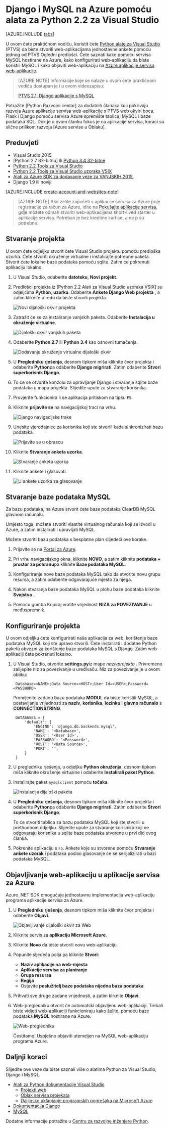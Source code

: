 <properties 
    pageTitle="Django i MySQL na Azure pomoću alata za Python 2.2 za Visual Studio" 
    description="Saznajte kako pomoću alata za Python za Visual Studio da biste stvorili Django web-aplikacije koje se pohranjuju podaci u instanci baze podataka MySQL i implementirati na Azure aplikacije servisa web-aplikacije." 
    services="app-service\web" 
    documentationCenter="python" 
    authors="huguesv" 
    manager="wpickett" 
    editor=""/>

<tags 
    ms.service="app-service-web" 
    ms.workload="web" 
    ms.tgt_pltfrm="na" 
    ms.devlang="python"
    ms.topic="get-started-article" 
    ms.date="07/07/2016"
    ms.author="huvalo"/>

# <a name="django-and-mysql-on-azure-with-python-tools-22-for-visual-studio"></a>Django i MySQL na Azure pomoću alata za Python 2.2 za Visual Studio 

[AZURE.INCLUDE [tabs](../../includes/app-service-web-get-started-nav-tabs.md)]

U ovom ćete praktičnom vodiču, koristit ćete [Python alate za Visual Studio] (PTVS) da biste stvorili web-aplikacijama jednostavne ankete pomoću jednog od PTVS Ogledni predlošci. Ćete saznati kako pomoću servisa MySQL hostirane na Azure, kako konfigurirati web-aplikaciju da biste koristili MySQL i kako objaviti web-aplikaciju na [Azure aplikacije servisa web-aplikacije](http://go.microsoft.com/fwlink/?LinkId=529714).

> [AZURE.NOTE] Informacije koje se nalaze u ovom ćete praktičnom vodiču dostupan je i u ovom videozapisu:
> 
> [PTVS 2.1: Django aplikacije s MySQL][video]

Potražite [Python Razvojni centar] za dodatnih članaka koji pokrivaju razvoja Azure aplikacije servisa web-aplikacije s PTVS web okviri boca, Flask i Django pomoću servisa Azure spremište tablica, MySQL i baze podataka SQL. Dok je u ovom članku fokus je na aplikacije servisa, koraci su slične prilikom razvoja [Azure servise u Oblaku].

## <a name="prerequisites"></a>Preduvjeti

 - Visual Studio 2015.
 - [Python 2.7 32-bitnu] ili [Python 3.4 32-bitne]
 - [Python 2.2 Tools za Visual Studio]
 - [Python 2.2 Tools za Visual Studio uzoraka VSIX]
 - [Alati za Azure SDK za dodavanje veze za VANJSKIH 2015.]
 - Django 1.9 ili noviji

[AZURE.INCLUDE [create-account-and-websites-note](../../includes/create-account-and-websites-note.md)]

<!-- This note should not render as part of the the previous include. -->

> [AZURE.NOTE] Ako želite započeti s aplikacije servisa za Azure prije registracije za račun za Azure, idite na [Pokušajte aplikacije servisa](http://go.microsoft.com/fwlink/?LinkId=523751), gdje možete odmah stvoriti web-aplikacijama short-lived starter u aplikacije servisa. Potreban je bez kreditne kartice, a ne p su potrebne.

## <a name="create-the-project"></a>Stvaranje projekta

U ovom ćete odjeljku stvorit ćete Visual Studio projektu pomoću predloška uzorka. Ćete stvoriti okruženje virtualne i instalirajte potrebne paketa. Stvorit ćete lokalne baze podataka pomoću sqlite. Zatim će pokrenuti aplikaciju lokalno.

1. U Visual Studio, odaberite **datoteku**, **Novi projekt**.

1. Predlošci projekta iz [Python 2.2 Alati za Visual Studio uzoraka VSIX] su odjeljcima **Python**, **uzorka**. Odaberite **Ankete Django Web projekta** , a zatim kliknite u redu da biste stvorili projekta.

    ![Novi dijaloški okvir projekta](./media/web-sites-python-ptvs-django-mysql/PollsDjangoNewProject.png)

1. Zatražit će se za instaliranje vanjskih paketa. Odaberite **Instalacija u okruženje virtualne**.

    ![Dijaloški okvir vanjskih paketa](./media/web-sites-python-ptvs-django-mysql/PollsDjangoExternalPackages.png)

1. Odaberite **Python 2.7** ili **Python 3.4** kao osnovni tumačenja.

    ![Dodavanje okruženje virtualne dijaloški okvir](./media/web-sites-python-ptvs-django-mysql/PollsCommonAddVirtualEnv.png)

1. U **Pregledniku rješenja**, desnom tipkom miša kliknite čvor projekta i odaberite **Python**pa odaberite **Django migrirati**.  Zatim odaberite **Stvori superkorisnik Django**.

1. To će se otvorite konzolu za upravljanje Django i stvaranje sqlite baze podataka u mapu projekta. Slijedite upute za stvaranje korisnika.

1. Provjerite funkcionira li se aplikacija pritiskom na tipku `F5`.

1. Kliknite **prijavite se** na navigacijskoj traci na vrhu.

    ![Django navigacijske trake](./media/web-sites-python-ptvs-django-mysql/PollsDjangoCommonBrowserLocalMenu.png)

1. Unesite vjerodajnice za korisnika koji ste stvorili kada sinkronizirati bazu podataka.

    ![Prijavite se u obrascu](./media/web-sites-python-ptvs-django-mysql/PollsDjangoCommonBrowserLocalLogin.png)

1. Kliknite **Stvaranje anketa uzorka**.

    ![Stvaranje anketa uzorka](./media/web-sites-python-ptvs-django-mysql/PollsDjangoCommonBrowserNoPolls.png)

1. Kliknite ankete i glasovati.

    ![U ankete uzorka za glasovanje](./media/web-sites-python-ptvs-django-mysql/PollsDjangoSqliteBrowser.png)

## <a name="create-a-mysql-database"></a>Stvaranje baze podataka MySQL

Za bazu podataka, na Azure stvorit ćete baze podataka ClearDB MySQL glavnom računalu.

Umjesto toga, možete stvoriti vlastite virtualnog računala koji se izvodi u Azure, a zatim instalirati i upravljati MySQL.

Možete stvoriti bazu podataka s besplatne plan slijedeći ove korake.

1. Prijavite se na [Portal za Azure].

1. Pri vrhu navigacijskog okna, kliknite **NOVO**, a zatim kliknite **podataka + prostor za pohranu**pa kliknite **Baze podataka MySQL**. 

1. Konfiguriranje nove baze podataka MySQL tako da stvorite novu grupu resursa, a zatim odaberite odgovarajuće mjesto za njega.

1. Nakon stvaranja baze podataka MySQL u plohu baze podataka kliknite **Svojstva** .

1. Pomoću gumba Kopiraj vratite vrijednost **NIZA za POVEZIVANJE** u međuspremnik.

## <a name="configure-the-project"></a>Konfiguriranje projekta

U ovom odjeljku ćete konfigurirati naša aplikacija za web, korištenje baze podataka MySQL koji ste upravo stvorili. Ćete instalirati i dodatne Python paketa obvezni za korištenje baze podataka MySQL s Django. Zatim web-aplikaciji ćete pokrenuti lokalno.

1. U Visual Studio, otvorite **settings.py**iz mape *nazivprojekta* . Privremeno zalijepite niz za povezivanje u uređivaču. Niz za povezivanje je u ovom obliku:

        Database=<NAME>;Data Source=<HOST>;User Id=<USER>;Password=<PASSWORD>

    Promijenite zadanu bazu podataka **MODUL** da biste koristili MySQL, a postavljanje vrijednosti za **naziv**, **korisnika**, **lozinku** i **glavno računalo** s **CONNECTIONSTRING**.

        DATABASES = {
            'default': {
                'ENGINE': 'django.db.backends.mysql',
                'NAME': '<Database>',
                'USER': '<User Id>',
                'PASSWORD': '<Password>',
                'HOST': '<Data Source>',
                'PORT': '',
            }
        }


1. U pregledniku rješenja, u odjeljku **Python okruženja**, desnom tipkom miša kliknite okruženje virtualne i odaberite **Instalirali paket Python**.

1. Instalirajte paket `mysqlclient` pomoću **točaka**.

    ![Instalacija dijaloški paketa](./media/web-sites-python-ptvs-django-mysql/PollsDjangoMySQLInstallPackage.png)

1. U **Pregledniku rješenja**, desnom tipkom miša kliknite čvor projekta i odaberite **Python**pa odaberite **Django migrirati**.  Zatim odaberite **Stvori superkorisnik Django**.

    To će stvoriti tablica za bazu podataka MySQL koji ste stvorili u prethodnom odjeljku. Slijedite upute za stvaranje korisnika koji ne odgovaraju korisnika u sqlite baze podataka stvorene u prvi dio ovog članka.

1. Pokrenite aplikaciju s `F5`. Ankete koje su stvorene pomoću **Stvaranje ankete uzorak** i podataka poslao glasovanje će se serijalizirati u bazi podataka MySQL.

## <a name="publish-the-web-app-to-azure-app-service"></a>Objavljivanje web-aplikaciju u aplikacije servisa za Azure

Azure .NET SDK omogućuje jednostavnu implementacija web-aplikaciju programa aplikacije servisa za Azure.

1. U **Pregledniku rješenja**, desnom tipkom miša kliknite čvor projekta i odaberite **Objavi**.

    ![Objavljivanje dijaloški okvir za Web](./media/web-sites-python-ptvs-django-mysql/PollsCommonPublishWebSiteDialog.png)

1. Kliknite servis za **aplikaciju Microsoft Azure**.

1. Kliknite **Novo** da biste stvorili novu web-aplikaciju.

1. Popunite sljedeća polja pa kliknite **Stvori**:
    - **Naziv aplikacije na web-mjesta**
    - **Aplikacije servisa za planiranje**
    - **Grupa resursa**
    - **Regija**
    - Ostavite **poslužitelj baze podataka** **nijedna baza podataka**

1. Prihvati sve druge zadane vrijednosti, a zatim kliknite **Objavi**.

1. Web-pregledniku otvorit će automatski objavljenu web-aplikaciji. Trebali biste vidjeti web-aplikaciji funkcioniraju kako želite, pomoću baze podataka **MySQL** hostirane na Azure.

    ![Web-pregledniku](./media/web-sites-python-ptvs-django-mysql/PollsDjangoAzureBrowser.png)

    Čestitamo! Uspješno objaviti utemeljen na MySQL web-aplikaciju programa Azure.

## <a name="next-steps"></a>Daljnji koraci

Slijedite ove veze da biste saznali više o alatima Python za Visual Studio, Django i MySQL.

- [Alati za Python dokumentacije Visual Studio]
  - [Projekti web]
  - [Oblak servisa projekata]
  - [Daljinsko uklanjanje programskih pogrešaka na Microsoft Azure]
- [Dokumentacija Django]
- [MySQL]

Dodatne informacije potražite u [Centru za razvojne inženjere Python](/develop/python/).

<!--Link references-->

[Razvojni centar za Python]: /develop/python/
[Servisi u Oblaku za Azure]: ../cloud-services-python-ptvs.md

<!--External Link references-->

[Portal za Azure]: https://portal.azure.com
[Python alate za Visual Studio]: http://aka.ms/ptvs
[Python 2.2 Tools za Visual Studio]: http://go.microsoft.com/fwlink/?LinkID=624025
[Python 2.2 Tools za Visual Studio uzoraka VSIX]: http://go.microsoft.com/fwlink/?LinkID=624025
[Alati za Azure SDK za dodavanje veze za VANJSKIH 2015.]: http://go.microsoft.com/fwlink/?LinkId=518003
[Python 2.7 32-bitne]: http://go.microsoft.com/fwlink/?LinkId=517190 
[Python 3.4 32-bitne]: http://go.microsoft.com/fwlink/?LinkId=517191
[Alati za Python dokumentacije Visual Studio]: http://aka.ms/ptvsdocs
[Daljinsko uklanjanje programskih pogrešaka na Microsoft Azure]: http://go.microsoft.com/fwlink/?LinkId=624026
[Projekti web]: http://go.microsoft.com/fwlink/?LinkId=624027
[Oblak servisa projekata]: http://go.microsoft.com/fwlink/?LinkId=624028
[Dokumentacija Django]: https://www.djangoproject.com/
[MySQL]: http://www.mysql.com/
[video]: http://youtu.be/oKCApIrS0Lo
